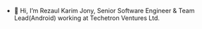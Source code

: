 - 👋 Hi, I’m Rezaul Karim Jony, Senior Software Engineer & Team Lead(Android) working at Techetron Ventures Ltd.


